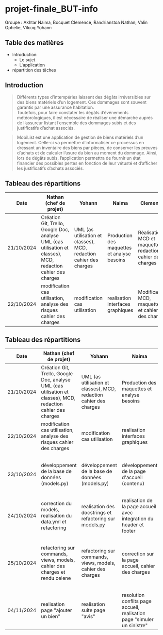 # projet-finale_BUT-info
Groupe : Akhtar Naima, Bocquet Clemence, Randrianstoa Nathan, Valin Ophelie, Vilcoq Yohann

## Table des matières 
- Introduction
  * Le sujet
  * L'application
- répartition des tâches

## Introduction
> Différents types d’intempéries laissent des dégâts irréversibles sur des biens matériels d’un logement. Ces dommages sont souvent garantis par une assurance habitation.  
>  Toutefois, pour faire constater les dégâts d’événements météorologiques, il est nécessaire de réaliser une démarche auprès de l’assureur listant l’ensemble des dommages subis et des justificatifs d’achat associés.

> MobiList est une application de gestion de biens matériels d’un logement. Celle-ci va permettre d’informatiser ce processus en dressant un inventaire des biens par pièces, de conserver les preuves d’achats et de calculer l’usure du bien au moment du dommage.
> Ainsi, lors de dégâts subis, l’application permettra de fournir un état financier des possibles pertes en fonction de leur vétusté et d’afficher les justificatifs d’achats associés.
## Tableau des répartitions
| Date | Nathan (chef de projet) | Yohann | Naima | Clemence | Ophelie |
|----|---|----|----|---|---|
| 21/10/2024 | Création Git, Trello, Google Doc, analyse UML (cas utilisation et classes), MCD, redaction cahier des charges | UML (as utilisation et classes), MCD, redaction cahier des charges | Production des maquettes et analyse besoins | Réalisation MCD et maquettes, redaction cahier des charges | Production des maquettes et analyse besoins |
| 22/10/2024 | modification cas utilisation, analyse des risques cahier des charges  | modification cas utilisation  | realisation interfaces graphiques | Modification MCD, maquettes et cahier des charges | Realisation des interfaces graphiques |



## Tableau des répartitions
| Date | Nathan (chef de projet) | Yohann | Naima | Clemence | Ophelie |
|----|---|----|----|---|---|
| 21/10/2024 | Création Git, Trello, Google Doc, analyse UML (cas utilisation et classes), MCD, redaction cahier des charges | UML (as utilisation et classes), MCD, redaction cahier des charges | Production des maquettes et analyse besoins | Réalisation MCD et maquettes, redaction cahier des charges | Production des maquettes et analyse besoins |
| 22/10/2024 | modification cas utilisation, analyse des risques cahier des charges  | modification cas utilisation  | realisation interfaces graphiques | Modification MCD, maquettes et cahier des charges | Realisation des interfaces graphiques |
| 23/10/2024 | développement de la base de données (models.py) |  développement de la base de données (models.py) | développement de la page d'accueil (contenu) | realisation du app.py, interface graphique simuler sinistre | développement de la page index (header et footer), maquette simuler un sinistre |
| 24/10/2024 | correction du models, realisation du data.yml et refactoring | realisation des docstrings et refactoring sur models.py | realisation de la page accueil avec integration du header et footer | realisation de la page connexion et inscription (html, css, views) et base de données (user et fonctions) | realisation des pages services et à propos de nous (html, css et views) |
| 25/10/2024 | refactoring sur commands, views, models, cahier des charges et rendu celene | refactoring sur commands, views, models, cahier des charges | correction sur la page accueil, cahier des charges | mise en place inscription/connexion, cahier des charges et mcd | debut realisation de la page avis, mise en place de la redirection entre pages et cahier des charges |
| 04/11/2024 | realisation page "ajouter un bien" | realisation suite page "avis" | resolution conflits page accueil, realisation page "simuler un sinistre" | realisation page apres connexion, resolution conflits page accueil | realisation page "mes logements" |